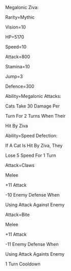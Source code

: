 Megalonic Ziva:

Rarity=Mythic

Vision=10

HP=5170

Speed=10

Attack=800

Stamina=10

Jump=3

Defence=300

Ability=Megalonic Attacks:

Cats Take 30 Damage Per

Turn For 2 Turns When Their 

Hit By Ziva

Ability=Speed Defection:

If A Cat Is Hit By Ziva, They

Lose 5 Speed For 1 Turn

Attack=Claws

Melee

+11 Attack

-10 Enemy Defense When

Using Attack Against Enemy

Attack=Bite

Melee

+11 Attack

-11 Enemy Defense When

Using Attack Againts Enemy

1 Turn Cooldown
